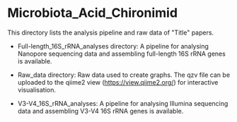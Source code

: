 # Microbiota_Acid_Chironimid

This directory lists the analysis pipeline and raw data of "Title" papers.

- Full-length_16S_rRNA_analyses directory: A pipeline for analysing Nanopore sequencing data and assembling full-length 16S rRNA genes is available.


- Raw_data directory: Raw data used to create graphs. The qzv file can be uploaded to the qiime2 view (https://view.qiime2.org/) for interactive visualisation.

- V3-V4_16S_rRNA_analyses: A pipeline for analysing Illumina sequencing data and assembling V3-V4 16S rRNA genes is available.
